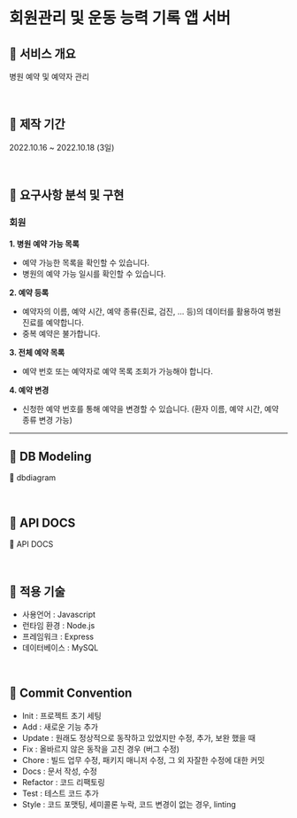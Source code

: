 # 회원관리 및 운동 능력 기록 앱 서버

## 📌 서비스 개요

병원 예약 및 예약자 관리 

<br/>

## 📌 제작 기간

2022.10.16 ~ 2022.10.18 (3일)

<br/>

## 📌 요구사항 분석 및 구현

### 회원

**1. 병원 예약 가능 목록**

- 예약 가능한 목록을 확인할 수 있습니다.
- 병원의 예약 가능 일시를 확인할 수 있습니다.

**2. 예약 등록**

- 예약자의 이름, 예약 시간, 예약 종류(진료, 검진, ... 등)의 데이터를 활용하여 병원 진료를 예약합니다.
- 중복 예약은 불가합니다.

**3. 전체 예약 목록**

- 예약 번호 또는 예약자로 예약 목록 조회가 가능해야 합니다.

**4. 예약 변경**

- 신청한 예약 번호를 통해 예약을 변경할 수 있습니다. (환자 이름, 예약 시간, 예약 종류 변경 가능)

---

## 📌 DB Modeling

🔗 dbdiagram


<br>

## 📌 API DOCS

🔗 API DOCS

<br/>

## 📌 적용 기술

- 사용언어 : Javascript
- 런타임 환경 : Node.js
- 프레임워크 : Express
- 데이터베이스 : MySQL

<br/>

## 📌 Commit Convention

- Init : 프로젝트 초기 세팅
- Add : 새로운 기능 추가
- Update : 원래도 정상적으로 동작하고 있었지만 수정, 추가, 보완 했을 때
- Fix : 올바르지 않은 동작을 고친 경우 (버그 수정)
- Chore : 빌드 업무 수정, 패키지 매니저 수정, 그 외 자잘한 수정에 대한 커밋
- Docs : 문서 작성, 수정
- Refactor : 코드 리팩토링
- Test : 테스트 코드 추가
- Style : 코드 포맷팅, 세미콜론 누락, 코드 변경이 없는 경우, linting

